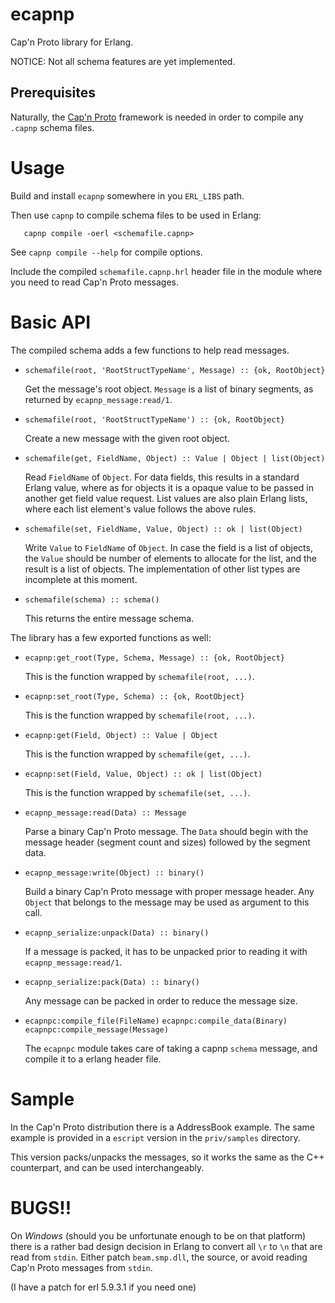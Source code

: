 ecapnp
======

Cap'n Proto library for Erlang.

NOTICE: Not all schema features are yet implemented.


Prerequisites
-------------

Naturally, the
[Cap'n Proto](http://kentonv.github.io/capnproto/index.html) framework
is needed in order to compile any `.capnp` schema files.


Usage
=====

Build and install `ecapnp` somewhere in you `ERL_LIBS` path.

Then use `capnp` to compile schema files to be used in Erlang:

```
   capnp compile -oerl <schemafile.capnp>
```

See `capnp compile --help` for compile options.

Include the compiled `schemafile.capnp.hrl` header file in the module
where you need to read Cap'n Proto messages.


Basic API
=========

The compiled schema adds a few functions to help read messages.

* `schemafile(root, 'RootStructTypeName', Message) :: {ok, RootObject}`

   Get the message's root object. `Message` is a list of binary
   segments, as returned by `ecapnp_message:read/1`.

* `schemafile(root, 'RootStructTypeName') :: {ok, RootObject}`

   Create a new message with the given root object.
   
* `schemafile(get, FieldName, Object) :: Value | Object | list(Object)`

   Read `FieldName` of `Object`. For data fields, this results in a
   standard Erlang value, where as for objects it is a opaque value to
   be passed in another get field value request. List values are also
   plain Erlang lists, where each list element's value follows the
   above rules.

* `schemafile(set, FieldName, Value, Object) :: ok | list(Object)`

   Write `Value` to `FieldName` of `Object`. In case the field is a list
   of objects, the `Value` should be number of elements to allocate for
   the list, and the result is a list of objects.
   The implementation of other list types are incomplete at this moment.
   
* `schemafile(schema) :: schema()`

   This returns the entire message schema.

The library has a few exported functions as well:

* `ecapnp:get_root(Type, Schema, Message) :: {ok, RootObject}`

   This is the function wrapped by `schemafile(root, ...)`.

* `ecapnp:set_root(Type, Schema) :: {ok, RootObject}`

   This is the function wrapped by `schemafile(root, ...)`.

* `ecapnp:get(Field, Object) :: Value | Object`

   This is the function wrapped by `schemafile(get, ...)`.

* `ecapnp:set(Field, Value, Object) :: ok | list(Object)`

   This is the function wrapped by `schemafile(set, ...)`.

* `ecapnp_message:read(Data) :: Message`

   Parse a binary Cap'n Proto message. The `Data` should begin with
   the message header (segment count and sizes) followed by the
   segment data.

* `ecapnp_message:write(Object) :: binary()`

   Build a binary Cap'n Proto message with proper message header. Any
   `Object` that belongs to the message may be used as argument to
   this call.

* `ecapnp_serialize:unpack(Data) :: binary()`

   If a message is packed, it has to be unpacked prior to reading it
   with `ecapnp_message:read/1`.
   
* `ecapnp_serialize:pack(Data) :: binary()`

   Any message can be packed in order to reduce the message size.

* `ecapnpc:compile_file(FileName)`
  `ecapnpc:compile_data(Binary)`
  `ecapnpc:compile_message(Message)`

   The `ecapnpc` module takes care of taking a capnp `schema` message,
   and compile it to a erlang header file.


Sample
======

In the Cap'n Proto distribution there is a AddressBook example. The
same example is provided in a `escript` version in the `priv/samples`
directory.

This version packs/unpacks the messages, so it works the same as the
C++ counterpart, and can be used interchangeably.


BUGS!!
======

On *Windows* (should you be unfortunate enough to be on that platform)
there is a rather bad design decision in Erlang to convert all `\r` to
`\n` that are read from `stdin`. Either patch `beam.smp.dll`, the
source, or avoid reading Cap'n Proto messages from `stdin`.

(I have a patch for erl 5.9.3.1 if you need one)
